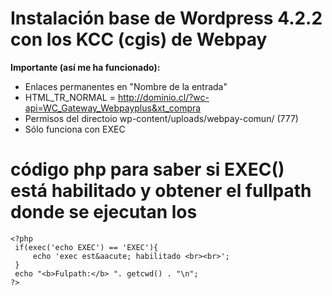 # Instalación base de Wordpress 4.2.2 con los KCC (cgis) de Webpay
<b>Importante (así me ha funcionado):</b>
  * Enlaces permanentes en "Nombre de la entrada"
  * HTML_TR_NORMAL = http://dominio.cl/?wc-api=WC_Gateway_Webpayplus&xt_compra
  * Permisos del directoio wp-content/uploads/webpay-comun/ (777)
  * Sólo funciona con EXEC
  
# código php para saber si EXEC() está habilitado y obtener el fullpath donde se ejecutan los 
```
<?php 
 if(exec('echo EXEC') == 'EXEC'){
     echo 'exec est&aacute; habilitado <br><br>';
 }
 echo "<b>Fulpath:</b> ". getcwd() . "\n";
?>
```
